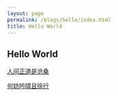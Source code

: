 ```yaml
---
layout: page
permalink: /blogs/hello/index.html
title: Hello World
---
```


## Hello World

[人间正道是沧桑](https://lijinzhang.com/)

[何妨吟啸且徐行](https://www.zackwu.com/)
